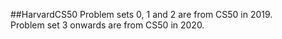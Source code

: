 ##HarvardCS50
Problem sets 0, 1 and 2 are from CS50 in 2019.  
Problem set 3 onwards are from CS50 in 2020.
